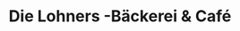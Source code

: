 ---
title: "Die Lohners -Bäckerei & Café"
url: /hausen-wied/die-lohners-baeckerei-und-cafe/
shop: Bäckerei
---